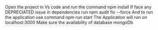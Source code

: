 Open the project in Vs code and run the command npm install
If face any DEPRECIATED issue in dependencies run npm audit fix --force
And to run the application use command npm run start
The Application will run on localhost:3000
Make sure the availability of database mongoDb
